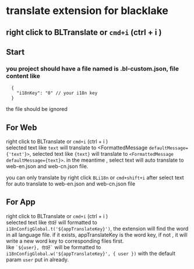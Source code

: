# translate extension for blacklake
## right click  to BLTranslate or `cmd+i` (ctrl + i )

## Start

###   you project should have a file named is .bl-custom.json, file content like 
```
  {
    "i18nKey": "0" // your i18n key
  }
```
the file should be ignored

## For Web

right click  to BLTranslate or `cmd+i` (ctrl + i )  
selected text like `text` will translate to <FormattedMessage `defaultMessage={'text'}>`, selected text like `{text}` will translate to `<FormattedMessage defaultMessage={text}>`. in the meantime , select text will auto translate to web-en.json and web-cn.json file.

you can only translate by right click `BLi18n` or `cmd+shift+i` after select text for auto translate to web-en.json and web-cn.json file

## For App

right click  to BLTranslate or `cmd+i` (ctrl + i )  
selected text like `你好` will formatted to `i18nConfigGlobal.t('${appTranslateKey}')`, the extension will find the word in all language file. if it exists,  appTranslateKey is the word key, if not , it will write a new word key to corresponding files first.  
like ``` `${user}, 你好` ``` will be formatted to `i18nConfigGlobal.w('${appTranslateKey}', { user })` with the default param `user` put in already.

